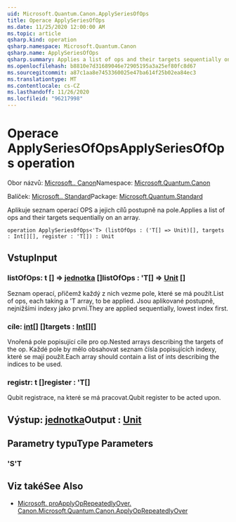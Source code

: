 ```yaml
---
uid: Microsoft.Quantum.Canon.ApplySeriesOfOps
title: Operace ApplySeriesOfOps
ms.date: 11/25/2020 12:00:00 AM
ms.topic: article
qsharp.kind: operation
qsharp.namespace: Microsoft.Quantum.Canon
qsharp.name: ApplySeriesOfOps
qsharp.summary: Applies a list of ops and their targets sequentially on an array.
ms.openlocfilehash: b8810e7d31689046e72905195a3a25ef80fc8d67
ms.sourcegitcommit: a87c1aa8e7453360025e47ba614f25b02ea84ec3
ms.translationtype: MT
ms.contentlocale: cs-CZ
ms.lasthandoff: 11/26/2020
ms.locfileid: "96217998"
---
```

# <a name="applyseriesofops-operation"></a><span data-ttu-id="052d5-102">Operace ApplySeriesOfOps</span><span class="sxs-lookup"><span data-stu-id="052d5-102">ApplySeriesOfOps operation</span></span>

<span data-ttu-id="052d5-103">Obor názvů: [Microsoft.. Canon](xref:Microsoft.Quantum.Canon)</span><span class="sxs-lookup"><span data-stu-id="052d5-103">Namespace: [Microsoft.Quantum.Canon](xref:Microsoft.Quantum.Canon)</span></span>

<span data-ttu-id="052d5-104">Balíček: [Microsoft.. Standard](https://nuget.org/packages/Microsoft.Quantum.Standard)</span><span class="sxs-lookup"><span data-stu-id="052d5-104">Package: [Microsoft.Quantum.Standard](https://nuget.org/packages/Microsoft.Quantum.Standard)</span></span>


<span data-ttu-id="052d5-105">Aplikuje seznam operací OPS a jejich cílů postupně na pole.</span><span class="sxs-lookup"><span data-stu-id="052d5-105">Applies a list of ops and their targets sequentially on an array.</span></span>

```qsharp
operation ApplySeriesOfOps<'T> (listOfOps : ('T[] => Unit)[], targets : Int[][], register : 'T[]) : Unit
```


## <a name="input"></a><span data-ttu-id="052d5-106">Vstup</span><span class="sxs-lookup"><span data-stu-id="052d5-106">Input</span></span>

### <a name="listofops--t--unit-"></a><span data-ttu-id="052d5-107">listOfOps: t [] => [jednotka](xref:microsoft.quantum.lang-ref.unit) []</span><span class="sxs-lookup"><span data-stu-id="052d5-107">listOfOps : 'T[] => [Unit](xref:microsoft.quantum.lang-ref.unit) []</span></span>

<span data-ttu-id="052d5-108">Seznam operací, přičemž každý z nich vezme pole, které se má použít.</span><span class="sxs-lookup"><span data-stu-id="052d5-108">List of ops, each taking a 'T array, to be applied.</span></span> <span data-ttu-id="052d5-109">Jsou aplikované postupně, nejnižšími indexy jako první.</span><span class="sxs-lookup"><span data-stu-id="052d5-109">They are applied sequentially, lowest index first.</span></span>


### <a name="targets--int"></a><span data-ttu-id="052d5-110">cíle: [int](xref:microsoft.quantum.lang-ref.int)[] []</span><span class="sxs-lookup"><span data-stu-id="052d5-110">targets : [Int](xref:microsoft.quantum.lang-ref.int)[][]</span></span>

<span data-ttu-id="052d5-111">Vnořená pole popisující cíle pro op.</span><span class="sxs-lookup"><span data-stu-id="052d5-111">Nested arrays describing the targets of the op.</span></span> <span data-ttu-id="052d5-112">Každé pole by mělo obsahovat seznam čísla popisujících indexy, které se mají použít.</span><span class="sxs-lookup"><span data-stu-id="052d5-112">Each array should contain a list of ints describing the indices to be used.</span></span>


### <a name="register--t"></a><span data-ttu-id="052d5-113">registr: t []</span><span class="sxs-lookup"><span data-stu-id="052d5-113">register : 'T[]</span></span>

<span data-ttu-id="052d5-114">Qubit registrace, na které se má pracovat.</span><span class="sxs-lookup"><span data-stu-id="052d5-114">Qubit register to be acted upon.</span></span>



## <a name="output--unit"></a><span data-ttu-id="052d5-115">Výstup: [jednotka](xref:microsoft.quantum.lang-ref.unit)</span><span class="sxs-lookup"><span data-stu-id="052d5-115">Output : [Unit](xref:microsoft.quantum.lang-ref.unit)</span></span>



## <a name="type-parameters"></a><span data-ttu-id="052d5-116">Parametry typu</span><span class="sxs-lookup"><span data-stu-id="052d5-116">Type Parameters</span></span>

### <a name="t"></a><span data-ttu-id="052d5-117">'S</span><span class="sxs-lookup"><span data-stu-id="052d5-117">'T</span></span>



## <a name="see-also"></a><span data-ttu-id="052d5-118">Viz také</span><span class="sxs-lookup"><span data-stu-id="052d5-118">See Also</span></span>

- [<span data-ttu-id="052d5-119">Microsoft. proApplyOpRepeatedlyOver. Canon.</span><span class="sxs-lookup"><span data-stu-id="052d5-119">Microsoft.Quantum.Canon.ApplyOpRepeatedlyOver</span></span>](xref:Microsoft.Quantum.Canon.ApplyOpRepeatedlyOver)